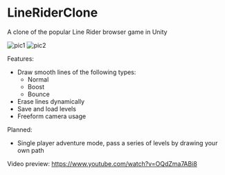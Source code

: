 # LineRiderClone
A clone of the popular Line Rider browser game in Unity

![pic1](https://i.imgur.com/kgSsgrf.png)
![pic2](https://i.imgur.com/H0Kq3Aa.png)

Features:

* Draw smooth lines of the following types: 
  * Normal
  * Boost
  * Bounce
* Erase lines dynamically
* Save and load levels
* Freeform camera usage

Planned:

* Single player adventure mode, pass a series of levels by drawing your own path

Video preview: https://www.youtube.com/watch?v=OQdZma7ABi8
